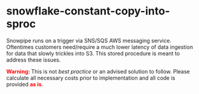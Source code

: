 # snowflake-constant-copy-into-sproc

Snowpipe runs on a trigger via SNS/SQS AWS messaging service. Oftentimes customers need/require a much lower latency of data ingestion for data that slowly trickles into S3. This stored procedure is meant to address these issues.

<b style='color:red'> Warning: </b> This is not <i>best practice</i> or an advised solution to follow. Please calculate all necessary costs prior to implementation and all code is provided <b style='color:red'>as is</b>.
